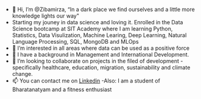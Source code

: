 - 👋 Hi, I’m @Zibamirza, “In a dark place we find ourselves and a little more knowledge lights our way"
- Starting my jouney in data science and loving it. Enrolled in the Data Science bootcamp at SIT Academy where I am learning Python, Statistics, Data Visulization, Machine Learing, Deep Learning, Natural Language Processing, SQL, MongoDB and MLOps 
- 👀 I’m interested in all areas where data can be used as a positive force 
- 🌱 I have a background in Management and International Development.  
- 💞️ I’m looking to collaborate on projects in the filed of development - specifically healthcare, education, migration, sustainability and climate change. 
- 📫 You can contact me on [Linkedin](https://www.linkedin.com/in/ziba-m-1940b143/)
-Also: I am a student of Bharatanatyam and a fitness enthusiast  

<!---
Zibamirza/Zibamirza is a ✨ special ✨ repository because its `README.md` (this file) appears on your GitHub profile.
You can click the Preview link to take a look at your changes.
--->
